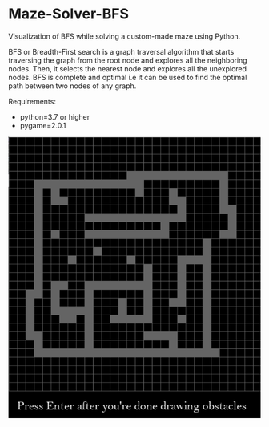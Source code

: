 # Maze-Solver-BFS
Visualization of BFS while solving a custom-made maze using Python.

BFS or Breadth-First search is a graph traversal algorithm that starts traversing the graph from the root node and explores all the neighboring nodes. Then, it selects the nearest node and explores all the unexplored nodes.
BFS is complete and optimal i.e it can be used to find the optimal path between two nodes of any graph.

Requirements:
- python=3.7 or higher
- pygame=2.0.1

![SS](./Screenshots/drawing_obstacles.png)
